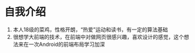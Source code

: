 # 自我介绍

1. 本人18级的菜鸡，性格开朗，“热爱”运动和读书，有一定的算法基础
2. 很想学大前端的技术，在前端中对做网页很感兴趣，喜欢设计的感觉，这个想法来在一次Android的前端布局学习加深
